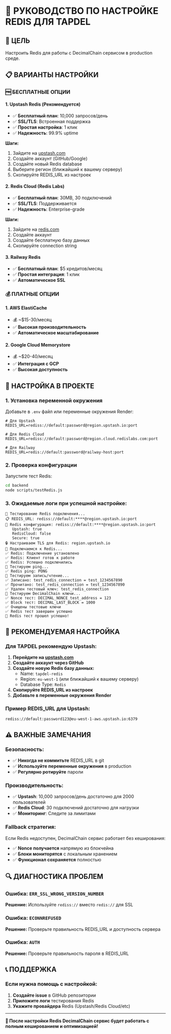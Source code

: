 # 🔧 РУКОВОДСТВО ПО НАСТРОЙКЕ REDIS ДЛЯ TAPDEL

## 🎯 ЦЕЛЬ
Настроить Redis для работы с DecimalChain сервисом в production среде.

## 📋 ВАРИАНТЫ НАСТРОЙКИ

### 🆓 БЕСПЛАТНЫЕ ОПЦИИ

#### 1. **Upstash Redis (Рекомендуется)**
- ✅ **Бесплатный план**: 10,000 запросов/день
- ✅ **SSL/TLS**: Встроенная поддержка
- ✅ **Простая настройка**: 1 клик
- ✅ **Надежность**: 99.9% uptime

**Шаги:**
1. Зайдите на [upstash.com](https://upstash.com)
2. Создайте аккаунт (GitHub/Google)
3. Создайте новый Redis database
4. Выберите регион (ближайший к вашему серверу)
5. Скопируйте REDIS_URL из настроек

#### 2. **Redis Cloud (Redis Labs)**
- ✅ **Бесплатный план**: 30MB, 30 подключений
- ✅ **SSL/TLS**: Поддерживается
- ✅ **Надежность**: Enterprise-grade

**Шаги:**
1. Зайдите на [redis.com](https://redis.com)
2. Создайте аккаунт
3. Создайте бесплатную базу данных
4. Скопируйте connection string

#### 3. **Railway Redis**
- ✅ **Бесплатный план**: $5 кредитов/месяц
- ✅ **Простая интеграция**: 1 клик
- ✅ **Автоматическое SSL**

### 💰 ПЛАТНЫЕ ОПЦИИ

#### 1. **AWS ElastiCache**
- 💰 ~$15-30/месяц
- ✅ **Высокая производительность**
- ✅ **Автоматическое масштабирование**

#### 2. **Google Cloud Memorystore**
- 💰 ~$20-40/месяц
- ✅ **Интеграция с GCP**
- ✅ **Высокая доступность**

## 🔧 НАСТРОЙКА В ПРОЕКТЕ

### 1. **Установка переменной окружения**

Добавьте в `.env` файл или переменные окружения Render:

```env
# Для Upstash
REDIS_URL=rediss://default:password@region.upstash.io:port

# Для Redis Cloud  
REDIS_URL=rediss://default:password@region.cloud.redislabs.com:port

# Для Railway
REDIS_URL=redis://default:password@railway-host:port
```

### 2. **Проверка конфигурации**

Запустите тест Redis:
```bash
cd backend
node scripts/testRedis.js
```

### 3. **Ожидаемые логи при успешной настройке:**

```
🧪 Тестирование Redis подключения...
📋 REDIS_URL: rediss://default:****@region.upstash.io:port
🔧 Redis конфигурация: rediss://default:****@region.upstash.io:port
   Upstash: true
   RedisCloud: false
   Secure: true
🔒 Настраиваем TLS для Redis: region.upstash.io
🔗 Подключаемся к Redis...
✅ Redis: Подключение установлено
✅ Redis: Клиент готов к работе
✅ Redis: Успешно подключились
🏓 Тестируем ping...
✅ Redis ping: PONG
📝 Тестируем запись/чтение...
✅ Записано: test_redis_connection = test_1234567890
✅ Прочитано: test_redis_connection = test_1234567890
✅ Удален тестовый ключ: test_redis_connection
🔑 Тестируем DecimalChain ключи...
✅ Nonce тест: DECIMAL_NONCE_test_address = 123
✅ Block тест: DECIMAL_LAST_BLOCK = 1000
✅ Очищены тестовые ключи
✅ Redis тест завершен успешно
🎉 Redis тест прошел успешно!
```

## 🚀 РЕКОМЕНДУЕМАЯ НАСТРОЙКА

### **Для TAPDEL рекомендую Upstash:**

1. **Перейдите на [upstash.com](https://upstash.com)**
2. **Создайте аккаунт через GitHub**
3. **Создайте новую Redis базу данных:**
   - Name: `tapdel-redis`
   - Region: `eu-west-1` (или ближайший к вашему серверу)
   - Database Type: `Redis`
4. **Скопируйте REDIS_URL из настроек**
5. **Добавьте в переменные окружения Render**

### **Пример REDIS_URL для Upstash:**
```
rediss://default:password123@eu-west-1-aws.upstash.io:6379
```

## ⚠️ ВАЖНЫЕ ЗАМЕЧАНИЯ

### **Безопасность:**
- ✅ **Никогда не коммитьте** REDIS_URL в git
- ✅ **Используйте переменные окружения** в production
- ✅ **Регулярно ротируйте** пароли

### **Производительность:**
- ✅ **Upstash**: 10,000 запросов/день достаточно для 2000 пользователей
- ✅ **Redis Cloud**: 30 подключений достаточно для нагрузки
- ✅ **Мониторинг**: Следите за лимитами

### **Fallback стратегия:**
Если Redis недоступен, DecimalChain сервис работает без кеширования:
- ✅ **Nonce получается** напрямую из блокчейна
- ✅ **Блоки мониторятся** с локальным хранением
- ✅ **Функционал сохраняется** полностью

## 🔍 ДИАГНОСТИКА ПРОБЛЕМ

### **Ошибка: `ERR_SSL_WRONG_VERSION_NUMBER`**
**Решение:** Используйте `rediss://` вместо `redis://` для SSL

### **Ошибка: `ECONNREFUSED`**
**Решение:** Проверьте правильность REDIS_URL и доступность сервера

### **Ошибка: `AUTH`**
**Решение:** Проверьте правильность пароля в REDIS_URL

## 📞 ПОДДЕРЖКА

### **Если нужна помощь с настройкой:**
1. **Создайте issue** в GitHub репозитории
2. **Приложите логи** тестирования Redis
3. **Укажите провайдера** Redis (Upstash/Redis Cloud/etc)

---

**🎯 После настройки Redis DecimalChain сервис будет работать с полным кешированием и оптимизацией!** 
